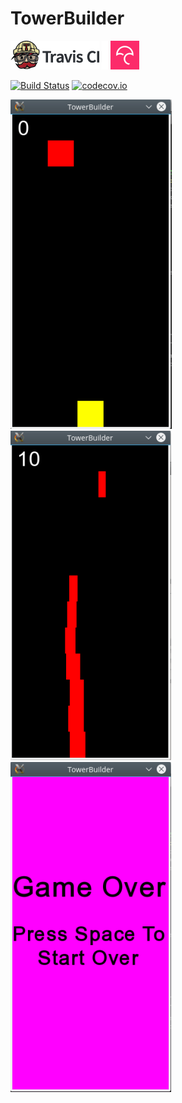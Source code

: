 # TowerBuilder

[![Travis CI logo](TravisCI.png)](https://travis-ci.org)
![Whitespace](Whitespace.png)
[![Codecov logo](Codecov.png)](https://www.codecov.io)

[![Build Status](https://travis-ci.org/richelbilderbeek/TowerBuilder.svg?branch=master)](https://travis-ci.org/richelbilderbeek/TowerBuilder)
[![codecov.io](https://codecov.io/github/richelbilderbeek/TowerBuilder/coverage.svg?branch=master)](https://codecov.io/github/richelbilderbeek/TowerBuilder?branch=master)

![Screenshot #1](TowerBuilder1.png)
![Screenshot #2](TowerBuilder2.png)
![Screenshot #3](TowerBuilder3.png)